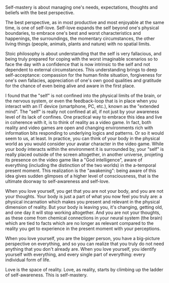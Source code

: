 Self-mastery is about managing one's needs, expectations, thoughts and beliefs with the best perspective.

The best perspective, as in most productive and most enjoyable at the same time, is one of self-love.
Self-love expands the self beyond one's physical boundaries, to embrace one's best and worst characteristics and happenings, the surroundings, the momentary circumstances, the other living things (people, animals, plants and nature) with no spatial limits.

Stoic philosophy is about understanding that the self is very fallacious, and being truly prepared for coping with the worst imaginable scenarios so to face the day with a confidence that is now intrinsic to the self and not dependent to external circumstances.
This understanding brings to deep self-acceptance: compassion for the human finite situation, forgiveness for one's own fallacies, appreciation of one's own good qualities and gratitude for the chance of even being alive and aware in the first place.

I found that the "self" is not confined into the physical limits of the brain, or the nervous system, or even the feedback-loop that is in place when you interact with an IT device (smartphone, PC, etc.), known as the "extended mind".
The "self" is really not confined at all, if not just by your awareness level of its lack of confines.
One practical way to embrace this idea and live in coherence with it, is to think of reality as a video game.
In fact, both reality and video games are open and changing environments rich with information bits responding to underlying logics and patterns. Or so it would seem to us, at least.
In practice, you can think of your body in the physical world as you would consider your avatar character in the video game.
While your body interacts within the environment it is surrounded by, your "self" is really placed outside of the screen altogether, in another universe, projeting its presence on the video game like a "God intelligence", aware of everything (including the distinction of the two worlds) in the a-temporal present moment.
This realization is the "awakening": being aware of this idea gives sudden glimpses of a higher level of consciousness, that is the ultimate doorway to self-awareness and self-love.

When you love yourself, you get that you are not your body, and you are not your thoughts.
Your body is just a part of what you now feel you truly are: a physical incarnation which makes you present and relevant in the physical dimension of reality.
But your body is leaving you, it's changing, getting old, and one day it will stop working altogether.
And you are not your thoughts, as these come from chemical connections in your neural system (the brain) which are tied to facts which are no longer as relevant compared to the reality you get to experience in the present moment with your perceptions.

When you love yourself, you are the bigger person, you have a big-picture perspective on everything, and so you can realize that you truly do not need anything that you don't already are.
When you love yourself, you identify yourself with everything, and every single part of everything: every individual form of life.

Love is the space of reality.
Love, as reality, starts by climbing up the ladder of self-awareness.
This is self-mastery.
